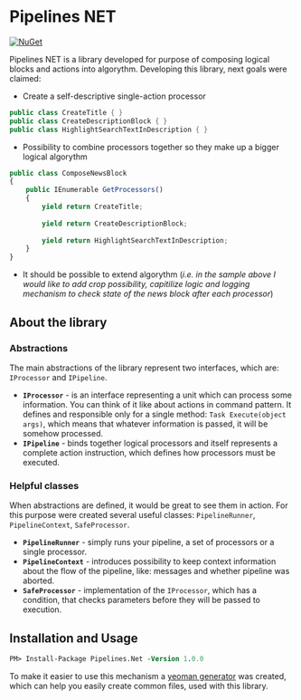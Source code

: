 # Pipelines NET

[![NuGet](https://img.shields.io/nuget/v/Pipelines.Net.svg?style=plastic)](https://www.nuget.org/packages/Pipelines.Net/)

Pipelines NET is a library developed for purpose of composing logical blocks and actions into algorythm. Developing this library, next goals were claimed:

- Create a self-descriptive single-action processor
```cs
public class CreateTitle { }
public class CreateDescriptionBlock { }
public class HighlightSearchTextInDescription { }
```
- Possibility to combine processors together so they make up a bigger logical algorythm

```ts
public class ComposeNewsBlock 
{
    public IEnumerable GetProcessors() 
    {
        yield return CreateTitle;
        
        yield return CreateDescriptionBlock;
        
        yield return HighlightSearchTextInDescription;
    }
}
```
- It should be possible to extend algorythm (_i.e. in the sample above I would like to add crop possibility, capitilize logic and logging mechanism to check state of the news block after each processor_)

## About the library

### Abstractions

The main abstractions of the library represent two interfaces, which are: `IProcessor` and `IPipeline`.

- **`IProcessor`** - is an interface representing a unit which can process some information. You can think of it like about actions in command pattern. It defines and responsible only for a single method: `Task Execute(object args)`, which means that whatever information is passed, it will be somehow processed.
- **`IPipeline`** - binds together logical processors and itself represents a complete action instruction, which defines how processors must be executed.

### Helpful classes

When abstractions are defined, it would be great to see them in action. For this purpose were created several useful classes: `PipelineRunner`, `PipelineContext`, `SafeProcessor`.

- **`PipelineRunner`** - simply runs your pipeline, a set of processors or a single processor.
- **`PipelineContext`** - introduces possibility to keep context information about the flow of the pipeline, like: messages and whether pipeline was aborted.
- **`SafeProcessor`** - implementation of the `IProcessor`, which has a condition, that checks parameters before they will be passed to execution.

## Installation and Usage

```ps
PM> Install-Package Pipelines.Net -Version 1.0.0
```

To make it easier to use this mechanism a [yeoman generator](https://www.npmjs.com/package/generator-chain) was created, which can help you easily create common files, used with this library.